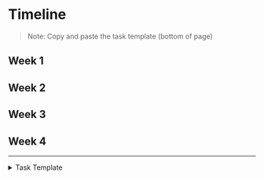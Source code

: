 # Timeline
> Note: Copy and paste the task template (bottom of page)

## Week 1



## Week 2

## Week 3

## Week 4


---

<details><summary>Task Template</summary>
<br>
### [Puppeteer Implementation]:

#### Description
- [Learn how to use puppeteer and how to have it display screenshots to the browser]

#### ETA:
> How long do you think it will take to complete this?
- [25 minutes - 45 minutes]

#### Objective:
> Checklist of everything you need to do to complete this issue
- [ ] [Read Puppeteer documentation]
- [ ] [Review Puppeteer demo Aydrian sent me]
- [ ] [Implement Puppeteer in a demo application]

### [Implement Azure time trigger]:

#### Description
- [Create azure time trigger that uses puppeteer. This should be able to screenshot a website, scrape the data, and return the image. When that is done, this should be able to place the data into blob storage]

#### ETA:
> How long do you think it will take to complete this?
- [90 minutes]

#### Objective:
> Checklist of everything you need to do to complete this issue
- [ ] [Create azure time trigger]
- [ ] [install pupputeer via npm]
- [ ] [Use puppeteer to take screenshot of a website and scrape for its metadata]
- [ ] [Take the screenshot and the metadata and store it in a blob container]

### [Setting up Blob storage and CosmosDB]:

#### Description
- [Configure CosmosDB and blob storage]

#### ETA:
> How long do you think it will take to complete this?
- [90 minutes - 120 minutes]

#### Objective:
> Checklist of everything you need to do to complete this issue
- [ ] [Store screenshot in container, put reference of item into cosmosDB]
- [ ] [Create database schema]

### [HTTP Trigger]:

#### Description
- [Create an HTTP trigger function that will retrieve the data stored in CosmosDB and blob storage. Sort the data to be prepared to be presented to the user.]

#### ETA:
> How long do you think it will take to complete this?
- [45 minutes - 80 minutes]

#### Objective:
> Checklist of everything you need to do to complete this issue
- [ ] [Create HTTP Trigger]
- [ ] [Format screenshots and scraped data to be presented in client side app]


### [Client Side Application Implementation]:

#### Description
- [Create a presentable front end to show the archived screenshots to the user]

#### ETA:
> How long do you think it will take to complete this?
- [90 minutes - 120 minutes]

#### Objective:
> Checklist of everything you need to do to complete this issue
- [ ] [Create HTML page and think about how I want to lay it out]
- [ ] [Determine how I want to style the page with CSS]
- [ ] [Create JavaScript file to communicate with the HTTP trigger]
<br><br>
</details>